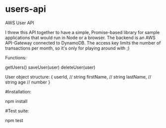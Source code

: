 # users-api
AWS User API

I threw this API together to have a simple, Promise-based library
for sample applications that would run in Node or a browser.  The
backend is an AWS API-Gateway connected to DynamoDB.  The access key
limits the number of transactions per month, so it's only for
playing around with ;)

Functions:

getUsers()
saveUser(user)
deleteUser(user)

User object structure:
{
  userId,      // string
  firstName,   // string
  lastName,    // string
  age          // number
}

#Installation:

npm install

#Test suite:

npm test
